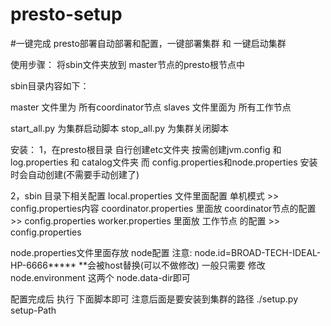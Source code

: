 # presto-setup
#一键完成 presto部署自动部署和配置，一键部署集群 和 一键启动集群

使用步骤：
将sbin文件夹放到 master节点的presto根节点中

sbin目录内容如下：

master 文件里为 所有coordinator节点
slaves 文件里面为 所有工作节点

start_all.py 为集群启动脚本
stop_all.py 为集群关闭脚本

安装：
1，在presto根目录 自行创建etc文件夹 
按需创建jvm.config 和 log.properties 和 catalog文件夹
而 config.properties和node.properties 安装时会自动创建(不需要手动创建了)

2，sbin 目录下相关配置
local.properties 文件里面配置 单机模式   >> config.properties内容
coordinator.properties 里面放 coordinator节点的配置  >> config.properties
worker.properties  里面放 工作节点 的配置 >> config.properties

node.properties文件里面存放 node配置 
注意: node.id=BROAD-TECH-IDEAL-HP-6666*****  **会被host替换(可以不做修改)
一般只需要 修改 node.environment 这两个 node.data-dir即可

配置完成后 执行 下面脚本即可  注意后面是要安装到集群的路径
./setup.py setup-Path
